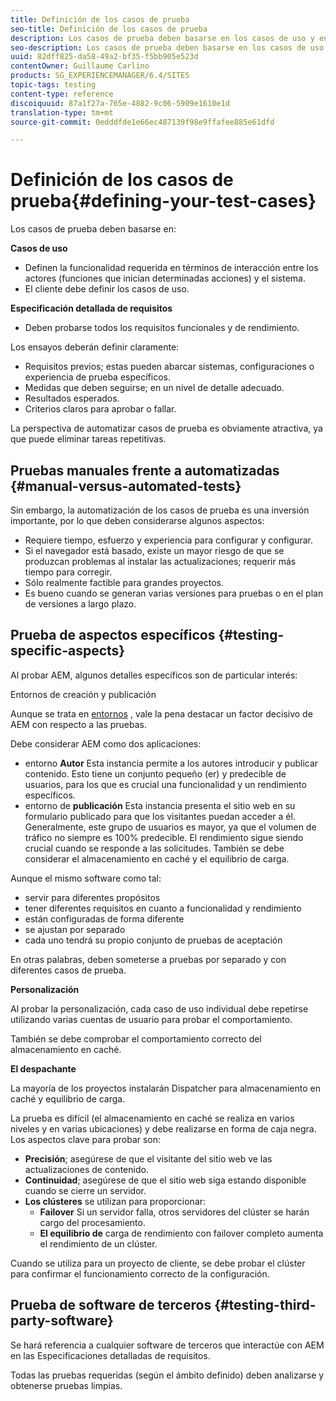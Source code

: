 ```yaml
---
title: Definición de los casos de prueba
seo-title: Definición de los casos de prueba
description: Los casos de prueba deben basarse en los casos de uso y en la especificación detallada de los requisitos
seo-description: Los casos de prueba deben basarse en los casos de uso y en la especificación detallada de los requisitos
uuid: 82dff825-da58-49a2-bf35-f5bb905e523d
contentOwner: Guillaume Carlino
products: SG_EXPERIENCEMANAGER/6.4/SITES
topic-tags: testing
content-type: reference
discoiquuid: 87a1f27a-765e-4882-9c06-5909e1610e1d
translation-type: tm+mt
source-git-commit: 0edddfde1e66ec487139f98e9ffafee885e61dfd

---
```



# Definición de los casos de prueba{#defining-your-test-cases}

Los casos de prueba deben basarse en:

**Casos de uso**

* Definen la funcionalidad requerida en términos de interacción entre los actores (funciones que inician determinadas acciones) y el sistema.
* El cliente debe definir los casos de uso.

**Especificación detallada de requisitos**

* Deben probarse todos los requisitos funcionales y de rendimiento.

Los ensayos deberán definir claramente:

* Requisitos previos; estas pueden abarcar sistemas, configuraciones o experiencia de prueba específicos.
* Medidas que deben seguirse; en un nivel de detalle adecuado.
* Resultados esperados.
* Criterios claros para aprobar o fallar.

La perspectiva de automatizar casos de prueba es obviamente atractiva, ya que puede eliminar tareas repetitivas.

## Pruebas manuales frente a automatizadas {#manual-versus-automated-tests}

Sin embargo, la automatización de los casos de prueba es una inversión importante, por lo que deben considerarse algunos aspectos:

* Requiere tiempo, esfuerzo y experiencia para configurar y configurar.
* Si el navegador está basado, existe un mayor riesgo de que se produzcan problemas al instalar las actualizaciones; requerir más tiempo para corregir.
* Sólo realmente factible para grandes proyectos.
* Es bueno cuando se generan varias versiones para pruebas o en el plan de versiones a largo plazo.

## Prueba de aspectos específicos {#testing-specific-aspects}

Al probar AEM, algunos detalles específicos son de particular interés:

Entornos de creación y publicación

Aunque se trata en [entornos](/help/sites-developing/the-basics.md#environments) , vale la pena destacar un factor decisivo de AEM con respecto a las pruebas.

Debe considerar AEM como dos aplicaciones:

* entorno **Autor** Esta instancia permite a los autores introducir y publicar contenido.
Esto tiene un conjunto pequeño (er) y predecible de usuarios, para los que es crucial una funcionalidad y un rendimiento específicos.
* entorno de **publicación** Esta instancia presenta el sitio web en su formulario publicado para que los visitantes puedan acceder a él.
Generalmente, este grupo de usuarios es mayor, ya que el volumen de tráfico no siempre es 100% predecible. El rendimiento sigue siendo crucial cuando se responde a las solicitudes. También se debe considerar el almacenamiento en caché y el equilibrio de carga.

Aunque el mismo software como tal:

* servir para diferentes propósitos
* tener diferentes requisitos en cuanto a funcionalidad y rendimiento
* están configuradas de forma diferente
* se ajustan por separado
* cada uno tendrá su propio conjunto de pruebas de aceptación

En otras palabras, deben someterse a pruebas por separado y con diferentes casos de prueba.

**Personalización**

Al probar la personalización, cada caso de uso individual debe repetirse utilizando varias cuentas de usuario para probar el comportamiento.

También se debe comprobar el comportamiento correcto del almacenamiento en caché.

**El despachante**

La mayoría de los proyectos instalarán Dispatcher para almacenamiento en caché y equilibrio de carga.

La prueba es difícil (el almacenamiento en caché se realiza en varios niveles y en varias ubicaciones) y debe realizarse en forma de caja negra. Los aspectos clave para probar son:

* **Precisión**; asegúrese de que el visitante del sitio web ve las actualizaciones de contenido.
* **Continuidad**; asegúrese de que el sitio web siga estando disponible cuando se cierre un servidor.
* **Los clústeres** se utilizan para proporcionar:
   * **Failover** Si un servidor falla, otros servidores del clúster se harán cargo del procesamiento.
   * **El equilibrio de** carga de rendimiento con failover completo aumenta el rendimiento de un clúster.

Cuando se utiliza para un proyecto de cliente, se debe probar el clúster para confirmar el funcionamiento correcto de la configuración.

## Prueba de software de terceros {#testing-third-party-software}

Se hará referencia a cualquier software de terceros que interactúe con AEM en las Especificaciones detalladas de requisitos.

Todas las pruebas requeridas (según el ámbito definido) deben analizarse y obtenerse pruebas limpias.
